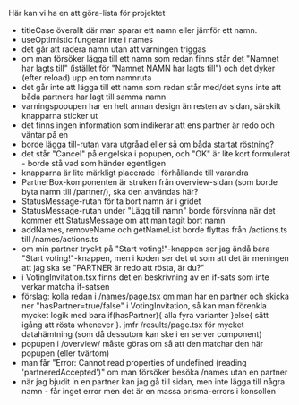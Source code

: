 Här kan vi ha en att göra-lista för projektet

- titleCase överallt där man sparar ett namn eller jämför ett namn.
- useOptimistic fungerar inte i names
- det går att radera namn utan att varningen triggas
- om man försöker lägga till ett namn som redan finns står det "Namnet har lagts till" (istället för "Namnet NAMN har lagts till") och det dyker (efter reload) upp en tom namnruta
- det går inte att lägga till ett namn som redan står med/det syns inte att båda partners har lagt till samma namn
- varningspopupen har en helt annan design än resten av sidan, särskilt knapparna sticker ut
- det finns ingen information som indikerar att ens partner är redo och väntar på en
- borde lägga till-rutan vara utgråad eller så om båda startat röstning?
- det står "Cancel" på engelska i popupen, och "OK" är lite kort formulerat - borde stå vad som händer egentligen
- knapparna är lite märkligt placerade i förhållande till varandra
- PartnerBox-komponenten är struken från overview-sidan (som borde byta namn till /partner/), ska den användas här?
- StatusMessage-rutan för ta bort namn är i gridet
- StatusMessage-rutan under "Lägg till namn" borde försvinna när det kommer ett StatusMessage om att man tagit bort namn
- addNames, removeName och getNameList borde flyttas från /actions.ts till /names/actions.ts
- om min partner tryckt på "Start voting!"-knappen ser jag ändå bara "Start voting!"-knappen, men i koden ser det ut som att det är meningen att jag ska se "PARTNER är redo att rösta, är du?"
- i VotingInvitation.tsx finns det en beskrivning av en if-sats som inte verkar matcha if-satsen
- förslag: kolla redan i /names/page.tsx om man har en partner och skicka ner "hasPartner=true/false" i VotingInvitation, så kan man förenkla mycket logik med bara if(hasPartner){ alla fyra varianter }else{ sätt igång att rösta whenever }. jmfr /results/page.tsx för mycket datahämtning (som då dessutom kan ske i en server component)
- popupen i /overview/ måste göras om så att den matchar den här popupen (eller tvärtom)
- man får "Error: Cannot read properties of undefined (reading 'partneredAccepted')" om man försöker besöka /names utan en partner
- när jag bjudit in en partner kan jag gå till sidan, men inte lägga till några namn - får inget error men det är en massa prisma-errors i konsollen
